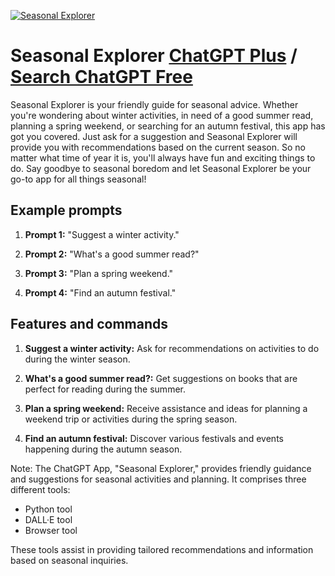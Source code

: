 
[![Seasonal Explorer](https://files.oaiusercontent.com/file-pUqueXqtuOxG9Kgmn3NAxoiM?se=2123-10-17T07%3A31%3A22Z&sp=r&sv=2021-08-06&sr=b&rscc=max-age%3D31536000%2C%20immutable&rscd=attachment%3B%20filename%3D5858de2a-c239-4d14-817a-8fd316a9ee52.png&sig=1C4ApIkwGZf6TZa8tQERvMSEmQNd2YL3vewInceif88%3D)](https://chat.openai.com/g/g-uJFqa6uwf-seasonal-explorer)

# Seasonal Explorer [ChatGPT Plus](https://chat.openai.com/g/g-uJFqa6uwf-seasonal-explorer) / [Search ChatGPT Free](https://gptcall.net/index.html#/?search=Seasonal%20Explorer)

Seasonal Explorer is your friendly guide for seasonal advice. Whether you're wondering about winter activities, in need of a good summer read, planning a spring weekend, or searching for an autumn festival, this app has got you covered. Just ask for a suggestion and Seasonal Explorer will provide you with recommendations based on the current season. So no matter what time of year it is, you'll always have fun and exciting things to do. Say goodbye to seasonal boredom and let Seasonal Explorer be your go-to app for all things seasonal!

## Example prompts

1. **Prompt 1:** "Suggest a winter activity."

2. **Prompt 2:** "What's a good summer read?"

3. **Prompt 3:** "Plan a spring weekend."

4. **Prompt 4:** "Find an autumn festival."

## Features and commands

1. **Suggest a winter activity:** Ask for recommendations on activities to do during the winter season.

2. **What's a good summer read?:** Get suggestions on books that are perfect for reading during the summer.

3. **Plan a spring weekend:** Receive assistance and ideas for planning a weekend trip or activities during the spring season.

4. **Find an autumn festival:** Discover various festivals and events happening during the autumn season.

Note: The ChatGPT App, "Seasonal Explorer," provides friendly guidance and suggestions for seasonal activities and planning. It comprises three different tools: 
- Python tool
- DALL·E tool
- Browser tool

These tools assist in providing tailored recommendations and information based on seasonal inquiries.


